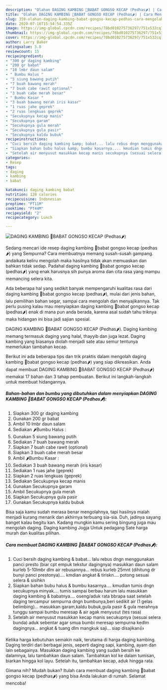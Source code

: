 ```yaml
---
description: "Olahan DAGING KAMBING 🐐BABAT GONGSO KECAP (Pedhas🌶) | Cara Mengolah DAGING KAMBING 🐐BABAT GONGSO KECAP (Pedhas🌶) Yang Enak Dan Lezat"
title: "Olahan DAGING KAMBING 🐐BABAT GONGSO KECAP (Pedhas🌶) | Cara Mengolah DAGING KAMBING 🐐BABAT GONGSO KECAP (Pedhas🌶) Yang Enak Dan Lezat"
slug: 359-olahan-daging-kambing-babat-gongso-kecap-pedhas-cara-mengolah-daging-kambing-babat-gongso-kecap-pedhas-yang-enak-dan-lezat
date: 2020-07-16T15:54:54.335Z
image: https://img-global.cpcdn.com/recipes/78bd010275736297/751x532cq70/daging-kambing-🐐babat-gongso-kecap-pedhas🌶-foto-resep-utama.jpg
thumbnail: https://img-global.cpcdn.com/recipes/78bd010275736297/751x532cq70/daging-kambing-🐐babat-gongso-kecap-pedhas🌶-foto-resep-utama.jpg
cover: https://img-global.cpcdn.com/recipes/78bd010275736297/751x532cq70/daging-kambing-🐐babat-gongso-kecap-pedhas🌶-foto-resep-utama.jpg
author: Larry Baker
ratingvalue: 3.8
reviewcount: 15
recipeingredient:
- "300 gr daging kambing"
- "200 gr babat"
- "10 lmbr daun salam"
- " Bumbu Halus "
- "5 siung bawang putih"
- "7 buah bawang merah"
- "7 buah cabe rawit optional"
- "3 buah cabe merah besar"
- " Bumbu Kasar "
- "3 buah bawang merah iris kasar"
- "1 ruas jahe geprek"
- "2 ruas lengkuas geprek"
- "Secukupnya kecap manis"
- "Secukupnya garam"
- "Secukupnya gula merah"
- "Secukupnya gula pasir"
- "Secukupnya kaldu bubuk"
recipeinstructions:
- "Cuci bersih daging kambing &amp; babat... lalu rebus dngn menggunakan panci presto (biar cpt empuk tekstur dagingnya) masukkan daun salam kurleb 5-10lmbr dlm air rebusannya... rebus kurleb 25mnt (dihitung dr bunyi panci prestonya).... kmdian angkat &amp; tiriskn.... potong sesuai selera &amp; sisihkn"
- "Siapkan bahan bubu halus &amp; bumbu kasarnya.... kmudian tumis dngn secukupnya minyak.... tumis sampai berbau harum lalu masukkan daging kambing &amp; babatnya.... oseng/aduk rata bbrapa saat setelah daging tercampur sempurna dngn bumbunya,beri sedikit air (1 gelas belimbing)... masukkan garam,kaldu bubuk,gula pasir &amp; gula merahnya tunggu sampai bumbu meresap &amp; air agak menyusut (tes rasa)"
- "Setelah air menyusut masukkan kecap manis secukupnya (sesuai selera bunda) aduk sebentar agar smua bumbi meresap sempurna kedlm dagingnya... angkat &amp; tuang dlm mangkuk saji... siap disajikan👍"
categories:
- Resep
tags:
- daging
- kambing
- babat

katakunci: daging kambing babat 
nutrition: 128 calories
recipecuisine: Indonesian
preptime: "PT11M"
cooktime: "PT44M"
recipeyield: "2"
recipecategory: Lunch

---
```



![DAGING KAMBING 🐐BABAT GONGSO KECAP (Pedhas🌶)](https://img-global.cpcdn.com/recipes/78bd010275736297/751x532cq70/daging-kambing-🐐babat-gongso-kecap-pedhas🌶-foto-resep-utama.jpg)

Sedang mencari ide resep daging kambing 🐐babat gongso kecap (pedhas🌶) yang Sempurna? Cara membuatnya memang susah-susah gampang. andaikata keliru mengolah maka hasilnya tidak akan memuaskan dan bahkan tidak sedap. Padahal daging kambing 🐐babat gongso kecap (pedhas🌶) yang enak harusnya sih punya aroma dan cita rasa yang mampu memancing selera kita.

Ada beberapa hal yang sedikit banyak mempengaruhi kualitas rasa dari daging kambing 🐐babat gongso kecap (pedhas🌶), mulai dari jenis bahan, lalu pemilihan bahan segar, sampai cara mengolah dan menyajikannya. Tak perlu pusing kalau mau menyiapkan daging kambing 🐐babat gongso kecap (pedhas🌶) enak di mana pun anda berada, karena asal sudah tahu triknya maka hidangan ini bisa jadi sajian spesial.

DAGING KAMBING 🐐BABAT GONGSO KECAP (Pedhas🌶). Daging kambing memang termasuk daging yang halal, thayyib dan juga lezat. Daging kambing yang biasanya diolah menjadi sate atau semur tentunya memerlukan tambahan kecap.


Berikut ini ada beberapa tips dan trik praktis dalam mengolah daging kambing 🐐babat gongso kecap (pedhas🌶) yang siap dikreasikan. Anda dapat membuat DAGING KAMBING 🐐BABAT GONGSO KECAP (Pedhas🌶) memakai 17 bahan dan 3 tahap pembuatan. Berikut ini langkah-langkah untuk membuat hidangannya.

<!--inarticleads1-->

##### Bahan-bahan dan bumbu yang dibutuhkan dalam menyiapkan DAGING KAMBING 🐐BABAT GONGSO KECAP (Pedhas🌶):

1. Siapkan 300 gr daging kambing
1. Gunakan 200 gr babat
1. Ambil 10 lmbr daun salam
1. Sediakan  🌶Bumbu Halus :
1. Gunakan 5 siung bawang putih
1. Sediakan 7 buah bawang merah
1. Siapkan 7 buah cabe rawit (optional)
1. Siapkan 3 buah cabe merah besar
1. Ambil  🌶Bumbu Kasar :
1. Sediakan 3 buah bawang merah (iris kasar)
1. Sediakan 1 ruas jahe (geprek)
1. Siapkan 2 ruas lengkuas (geprek)
1. Sediakan Secukupnya kecap manis
1. Gunakan Secukupnya garam
1. Ambil Secukupnya gula merah
1. Siapkan Secukupnya gula pasir
1. Gunakan Secukupnya kaldu bubuk


Bisa saja kamu sudah merasa benar mengolahnya, tapi hasilnya malah menjadi kurang menarik dan akhirnya terbuang sia-sia. Duh, jadinya sayang banget kalau begitu kan. Kadang mungkin kamu sering bingung juga mau mengolah daging. Daging kambing Jogja Untuk pedagang Sate harga murah dan kualitas pilihan. 

<!--inarticleads2-->

##### Cara membuat DAGING KAMBING 🐐BABAT GONGSO KECAP (Pedhas🌶):

1. Cuci bersih daging kambing &amp; babat... lalu rebus dngn menggunakan panci presto (biar cpt empuk tekstur dagingnya) masukkan daun salam kurleb 5-10lmbr dlm air rebusannya... rebus kurleb 25mnt (dihitung dr bunyi panci prestonya).... kmdian angkat &amp; tiriskn.... potong sesuai selera &amp; sisihkn
1. Siapkan bahan bubu halus &amp; bumbu kasarnya.... kmudian tumis dngn secukupnya minyak.... tumis sampai berbau harum lalu masukkan daging kambing &amp; babatnya.... oseng/aduk rata bbrapa saat setelah daging tercampur sempurna dngn bumbunya,beri sedikit air (1 gelas belimbing)... masukkan garam,kaldu bubuk,gula pasir &amp; gula merahnya tunggu sampai bumbu meresap &amp; air agak menyusut (tes rasa)
1. Setelah air menyusut masukkan kecap manis secukupnya (sesuai selera bunda) aduk sebentar agar smua bumbi meresap sempurna kedlm dagingnya... angkat &amp; tuang dlm mangkuk saji... siap disajikan👍


Ketika harga kebutuhan semakin naik, terutama di harga daging kambing. Daging terdiri dari berbagai jenis, seperti daging sapi, kambing, ayam dan lain sebagainya. Masukkan daging kambing yang sudah bersih ke dalamnya, lalu tambahkan daun salam. Tambahkan kol ke dalam tumisan, biarkan hingga kol layu. Setelah itu, tambahkan kecap, aduk hingga rata. 

Gimana nih? Mudah bukan? Itulah cara membuat daging kambing 🐐babat gongso kecap (pedhas🌶) yang bisa Anda lakukan di rumah. Selamat mencoba!
